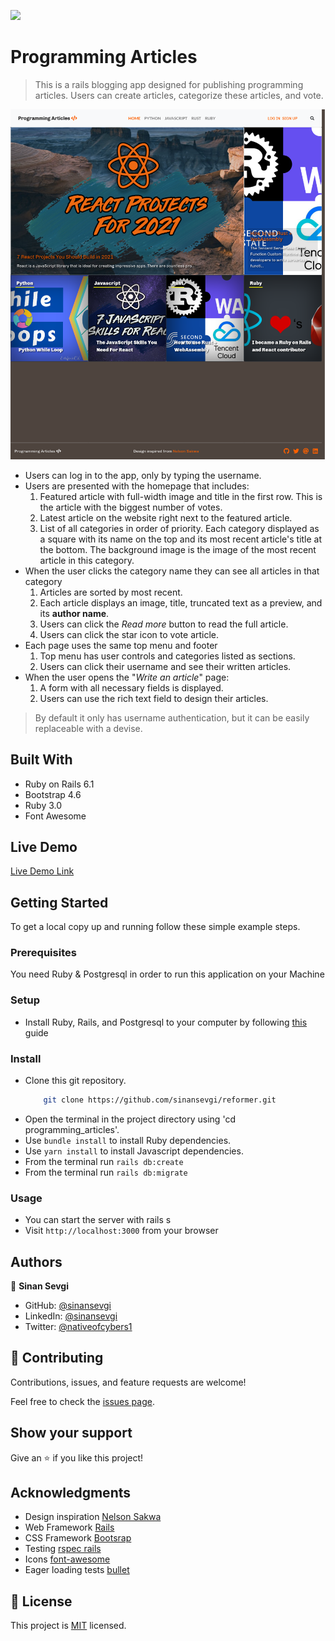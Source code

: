 ![](https://img.shields.io/badge/Microverse-blueviolet)

# Programming Articles

> This is a rails blogging app designed for publishing programming articles. 
> Users can create articles, categorize these articles, and vote.


![screenshot](./screenshot.png)

- Users can log in to the app, only by typing the username.
- Users are presented with the homepage that includes:
    1. Featured article with full-width image and title in the first row. 
       This is the article with the biggest number of votes.
    2. Latest article on the website right next to the featured article.
    3. List of all categories in order of priority. Each category displayed as a square with its name on the top and its most recent article's title at the bottom. The background image is the image of the most recent article in this category.
- When the user clicks the category name they can see all articles in that category
    1. Articles are sorted by most recent.
    2. Each article displays an image, title, truncated text as a preview, and its **author name**.
    3. Users can click the *Read more* button to read the full article.
    4. Users can click the star icon to vote article.
- Each page uses the same top menu and footer
    1. Top menu has user controls and categories listed as sections.
    2. Users can click their username and see their written articles. 
- When the user opens the "*Write an article*" page:
    1. A form with all necessary fields is displayed.
    2. Users can use the rich text field to design their articles.
    
> By default it only has username authentication, but it can be easily replaceable with a devise.

## Built With

- Ruby on Rails 6.1
- Bootstrap 4.6
- Ruby 3.0
- Font Awesome

## Live Demo

[Live Demo Link](https://ror-articles.herokuapp.com/)


## Getting Started

To get a local copy up and running follow these simple example steps.

### Prerequisites
You need Ruby & Postgresql in order to run this application on your Machine

### Setup
- Install Ruby, Rails, and Postgresql to your computer by following [this](https://gorails.com/setup/) guide
### Install
- Clone this git repository.
   ```sh
       git clone https://github.com/sinansevgi/reformer.git
   ```
- Open the terminal in the project directory using 'cd programming_articles'.
- Use `bundle install` to install Ruby dependencies.
- Use `yarn install` to install Javascript dependencies.
- From the terminal run `rails db:create`
- From the terminal run `rails db:migrate`
### Usage
- You can start the server with rails s
- Visit `http://localhost:3000` from your browser


## Authors

👤 **Sinan Sevgi**

- GitHub: [@sinansevgi](https://github.com/sinansevgi)
- LinkedIn: [@sinansevgi](https://www.linkedin.com/in/sinan-s-52559437/)
- Twitter: [@nativeofcybers1](https://twitter.com/nativeofcybers1)

## 🤝 Contributing

Contributions, issues, and feature requests are welcome!

Feel free to check the [issues page](issues/).

## Show your support

Give an ⭐️ if you like this project!

## Acknowledgments
* Design inspiration [Nelson Sakwa](https://www.behance.net/sakwadesignstudio)
* Web Framework [Rails](https://rubyonrails.org/)
* CSS Framework [Bootsrap](https://getbootstrap.com/)
* Testing [rspec rails](https://github.com/rspec/rspec-rails)
* Icons [font-awesome](https://github.com/FortAwesome/font-awesome)
* Eager loading tests [bullet](https://github.com/flyerhzm/bullet)

## 📝 License

This project is [MIT](https://opensource.org/licenses/MIT) licensed.
